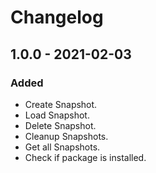 # Changelog

## 1.0.0 - 2021-02-03
### Added
- Create Snapshot.
- Load Snapshot.
- Delete Snapshot.
- Cleanup Snapshots.
- Get all Snapshots.
- Check if package is installed.
